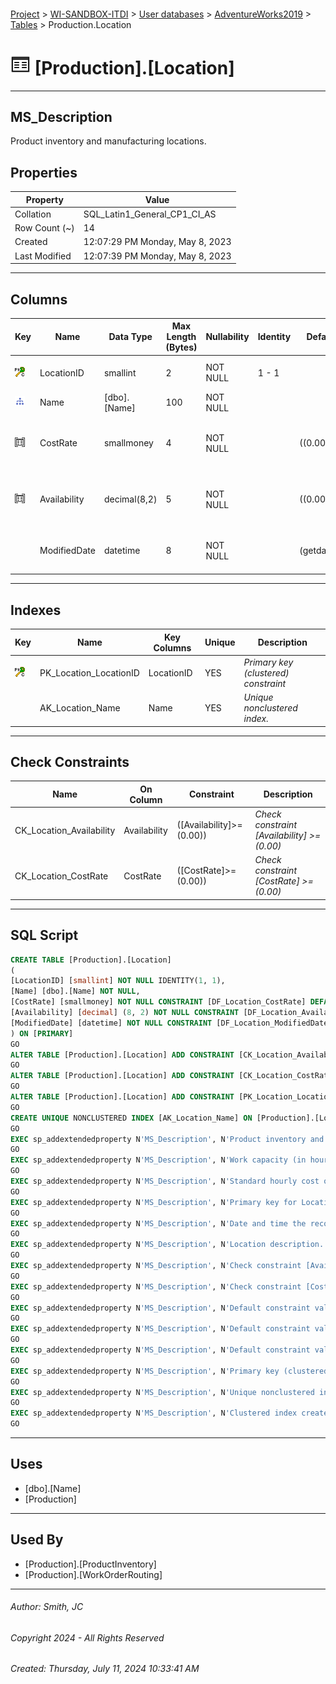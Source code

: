 #### 

[Project](../../../../index.md) > [WI-SANDBOX-ITDI](../../../index.md) > [User databases](../../index.md) > [AdventureWorks2019](../index.md) > [Tables](Tables.md) > Production.Location

# ![Tables](../../../../Images/Table32.png) [Production].[Location]

---

## <a name="#description"></a>MS_Description

Product inventory and manufacturing locations.

## <a name="#properties"></a>Properties

| Property | Value |
|---|---|
| Collation | SQL_Latin1_General_CP1_CI_AS |
| Row Count (~) | 14 |
| Created | 12:07:29 PM Monday, May 8, 2023 |
| Last Modified | 12:07:39 PM Monday, May 8, 2023 |


---

## <a name="#columns"></a>Columns

| Key | Name | Data Type | Max Length (Bytes) | Nullability | Identity | Default | Description |
|---|---|---|---|---|---|---|---|
| [![Cluster Primary Key PK_Location_LocationID: LocationID](../../../../Images/pkcluster.png)](#indexes) | LocationID | smallint | 2 | NOT NULL | 1 - 1 |  | _Primary key for Location records._ |
| [![Indexes AK_Location_Name](../../../../Images/Index.png)](#indexes) | Name | [dbo].[Name] | 100 | NOT NULL |  |  | _Location description._ |
| [![Check Constraints CK_Location_CostRate : ([CostRate]>=(0.00))](../../../../Images/c-constraint.png)](#checkconstraints) | CostRate | smallmoney | 4 | NOT NULL |  | ((0.00)) | _Standard hourly cost of the manufacturing location._ |
| [![Check Constraints CK_Location_Availability : ([Availability]>=(0.00))](../../../../Images/c-constraint.png)](#checkconstraints) | Availability | decimal(8,2) | 5 | NOT NULL |  | ((0.00)) | _Work capacity (in hours) of the manufacturing location._ |
|  | ModifiedDate | datetime | 8 | NOT NULL |  | (getdate()) | _Date and time the record was last updated._ |


---

## <a name="#indexes"></a>Indexes

| Key | Name | Key Columns | Unique | Description |
|---|---|---|---|---|
| [![Cluster Primary Key PK_Location_LocationID: LocationID](../../../../Images/pkcluster.png)](#indexes) | PK_Location_LocationID | LocationID | YES | _Primary key (clustered) constraint_ |
|  | AK_Location_Name | Name | YES | _Unique nonclustered index._ |


---

## <a name="#checkconstraints"></a>Check Constraints

| Name | On Column | Constraint | Description |
|---|---|---|---|
| CK_Location_Availability | Availability | ([Availability]>=(0.00)) | _Check constraint [Availability] >= (0.00)_ |
| CK_Location_CostRate | CostRate | ([CostRate]>=(0.00)) | _Check constraint [CostRate] >= (0.00)_ |


---

## <a name="#sqlscript"></a>SQL Script

```sql
CREATE TABLE [Production].[Location]
(
[LocationID] [smallint] NOT NULL IDENTITY(1, 1),
[Name] [dbo].[Name] NOT NULL,
[CostRate] [smallmoney] NOT NULL CONSTRAINT [DF_Location_CostRate] DEFAULT ((0.00)),
[Availability] [decimal] (8, 2) NOT NULL CONSTRAINT [DF_Location_Availability] DEFAULT ((0.00)),
[ModifiedDate] [datetime] NOT NULL CONSTRAINT [DF_Location_ModifiedDate] DEFAULT (getdate())
) ON [PRIMARY]
GO
ALTER TABLE [Production].[Location] ADD CONSTRAINT [CK_Location_Availability] CHECK (([Availability]>=(0.00)))
GO
ALTER TABLE [Production].[Location] ADD CONSTRAINT [CK_Location_CostRate] CHECK (([CostRate]>=(0.00)))
GO
ALTER TABLE [Production].[Location] ADD CONSTRAINT [PK_Location_LocationID] PRIMARY KEY CLUSTERED ([LocationID]) ON [PRIMARY]
GO
CREATE UNIQUE NONCLUSTERED INDEX [AK_Location_Name] ON [Production].[Location] ([Name]) ON [PRIMARY]
GO
EXEC sp_addextendedproperty N'MS_Description', N'Product inventory and manufacturing locations.', 'SCHEMA', N'Production', 'TABLE', N'Location', NULL, NULL
GO
EXEC sp_addextendedproperty N'MS_Description', N'Work capacity (in hours) of the manufacturing location.', 'SCHEMA', N'Production', 'TABLE', N'Location', 'COLUMN', N'Availability'
GO
EXEC sp_addextendedproperty N'MS_Description', N'Standard hourly cost of the manufacturing location.', 'SCHEMA', N'Production', 'TABLE', N'Location', 'COLUMN', N'CostRate'
GO
EXEC sp_addextendedproperty N'MS_Description', N'Primary key for Location records.', 'SCHEMA', N'Production', 'TABLE', N'Location', 'COLUMN', N'LocationID'
GO
EXEC sp_addextendedproperty N'MS_Description', N'Date and time the record was last updated.', 'SCHEMA', N'Production', 'TABLE', N'Location', 'COLUMN', N'ModifiedDate'
GO
EXEC sp_addextendedproperty N'MS_Description', N'Location description.', 'SCHEMA', N'Production', 'TABLE', N'Location', 'COLUMN', N'Name'
GO
EXEC sp_addextendedproperty N'MS_Description', N'Check constraint [Availability] >= (0.00)', 'SCHEMA', N'Production', 'TABLE', N'Location', 'CONSTRAINT', N'CK_Location_Availability'
GO
EXEC sp_addextendedproperty N'MS_Description', N'Check constraint [CostRate] >= (0.00)', 'SCHEMA', N'Production', 'TABLE', N'Location', 'CONSTRAINT', N'CK_Location_CostRate'
GO
EXEC sp_addextendedproperty N'MS_Description', N'Default constraint value of 0.00', 'SCHEMA', N'Production', 'TABLE', N'Location', 'CONSTRAINT', N'DF_Location_Availability'
GO
EXEC sp_addextendedproperty N'MS_Description', N'Default constraint value of 0.0', 'SCHEMA', N'Production', 'TABLE', N'Location', 'CONSTRAINT', N'DF_Location_CostRate'
GO
EXEC sp_addextendedproperty N'MS_Description', N'Default constraint value of GETDATE()', 'SCHEMA', N'Production', 'TABLE', N'Location', 'CONSTRAINT', N'DF_Location_ModifiedDate'
GO
EXEC sp_addextendedproperty N'MS_Description', N'Primary key (clustered) constraint', 'SCHEMA', N'Production', 'TABLE', N'Location', 'CONSTRAINT', N'PK_Location_LocationID'
GO
EXEC sp_addextendedproperty N'MS_Description', N'Unique nonclustered index.', 'SCHEMA', N'Production', 'TABLE', N'Location', 'INDEX', N'AK_Location_Name'
GO
EXEC sp_addextendedproperty N'MS_Description', N'Clustered index created by a primary key constraint.', 'SCHEMA', N'Production', 'TABLE', N'Location', 'INDEX', N'PK_Location_LocationID'
GO

```


---

## <a name="#uses"></a>Uses

* [dbo].[Name]
* [Production]


---

## <a name="#usedby"></a>Used By

* [Production].[ProductInventory]
* [Production].[WorkOrderRouting]


---

###### Author:  Smith, JC

###### Copyright 2024 - All Rights Reserved

###### Created: Thursday, July 11, 2024 10:33:41 AM

